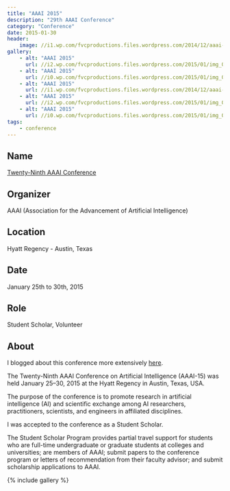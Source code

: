 ```yaml
---
title: "AAAI 2015"
description: "29th AAAI Conference"
category: "Conference"
date: 2015-01-30
header:
    image: //i1.wp.com/fvcproductions.files.wordpress.com/2014/12/aaai-2015-001.jpg
gallery:
    - alt: "AAAI 2015"
      url: //i2.wp.com/fvcproductions.files.wordpress.com/2015/01/img_0090.jpg
    - alt: "AAAI 2015"
      url: //i0.wp.com/fvcproductions.files.wordpress.com/2015/01/img_0137.jpg
    - alt: "AAAI 2015"
      url: //i1.wp.com/fvcproductions.files.wordpress.com/2014/12/aaai-2015-001.jpg
    - alt: "AAAI 2015"
      url: //i2.wp.com/fvcproductions.files.wordpress.com/2015/01/img_0081.jpg
    - alt: "AAAI 2015"
      url: //i0.wp.com/fvcproductions.files.wordpress.com/2015/01/img_0147.jpg
tags:
    - conference
---
```


## Name

<a title="AAAI" href="//www.aaai.org/Conferences/AAAI/aaai15.php" target="_blank" rel="noopener">Twenty-Ninth AAAI Conference</a>

## Organizer

AAAI (Association for the Advancement of Artificial Intelligence)

## Location

Hyatt Regency - Austin, Texas

## Date

January 25th to 30th, 2015

## Role

Student Scholar, Volunteer

## About

I blogged about this conference more extensively <a href="//fvcproductions.com/2015/01/30/adventures-with-aaai-2015/" target="_blank" rel="noopener" title="AAAI 2015">here</a>.

The Twenty-Ninth AAAI Conference on Artificial Intelligence (AAAI-15) was held January 25–30, 2015 at the Hyatt Regency in Austin, Texas, USA.

The purpose of the conference is to promote research in artificial intelligence (AI) and scientific exchange among AI researchers, practitioners, scientists, and engineers in affiliated disciplines.

I was accepted to the conference as a Student Scholar.

The Student Scholar Program provides partial travel support for students who are full-time undergraduate or graduate students at colleges and universities; are members of AAAI; submit papers to the conference program or letters of recommendation from their faculty advisor; and submit scholarship applications to AAAI.

{% include gallery %}
